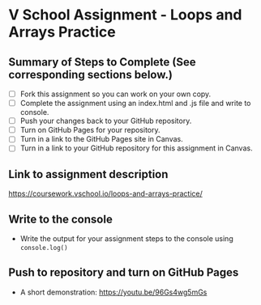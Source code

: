 # V School Assignment - Loops and Arrays Practice

## Summary of Steps to Complete (See corresponding sections below.)

- [ ] Fork this assignment so you can work on your own copy.
- [ ] Complete the assignment using an index.html and .js file and write to console.
- [ ] Push your changes back to your GitHub repository.
- [ ] Turn on GitHub Pages for your repository.
- [ ] Turn in a link to the GitHub Pages site in Canvas.
- [ ] Turn in a link to your GitHub repository for this assignment in Canvas.

## Link to assignment description
https://coursework.vschool.io/loops-and-arrays-practice/

## Write to the console

* Write the output for your assignment steps to the console using `console.log()`

## Push to repository and turn on GitHub Pages

* A short demonstration: https://youtu.be/96Gs4wg5mGs
